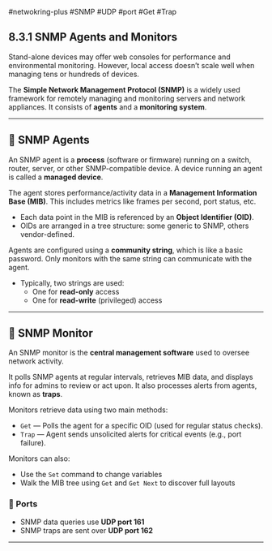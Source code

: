 #netwokring-plus #SNMP #UDP #port #Get #Trap 
## 8.3.1 SNMP Agents and Monitors

Stand-alone devices may offer web consoles for performance and environmental monitoring. However, local access doesn’t scale well when managing tens or hundreds of devices.

The **Simple Network Management Protocol (SNMP)** is a widely used framework for remotely managing and monitoring servers and network appliances. It consists of **agents** and a **monitoring system**.

---

## 🧱 SNMP Agents

An SNMP agent is a **process** (software or firmware) running on a switch, router, server, or other SNMP-compatible device. A device running an agent is called a **managed device**.

The agent stores performance/activity data in a **Management Information Base (MIB)**. This includes metrics like frames per second, port status, etc.

- Each data point in the MIB is referenced by an **Object Identifier (OID)**.
- OIDs are arranged in a tree structure: some generic to SNMP, others vendor-defined.

Agents are configured using a **community string**, which is like a basic password. Only monitors with the same string can communicate with the agent.

- Typically, two strings are used:
  - One for **read-only** access
  - One for **read-write** (privileged) access

---

## 📡 SNMP Monitor

An SNMP monitor is the **central management software** used to oversee network activity.

It polls SNMP agents at regular intervals, retrieves MIB data, and displays info for admins to review or act upon. It also processes alerts from agents, known as **traps**.

Monitors retrieve data using two main methods:

- `Get` — Polls the agent for a specific OID (used for regular status checks).
- `Trap` — Agent sends unsolicited alerts for critical events (e.g., port failure).

Monitors can also:

- Use the `Set` command to change variables
- Walk the MIB tree using `Get` and `Get Next` to discover full layouts

### 🔌 Ports
- SNMP data queries use **UDP port 161**
- SNMP traps are sent over **UDP port 162**

---

